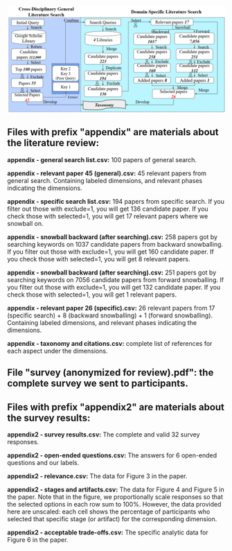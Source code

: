 ![Literature_Review_Overview](figures/literature_review_overview.png)



## Files with **prefix "appendix"** are materials about the literature review:



**appendix - general search list.csv:** 100 papers of general search.



**appendix - relevant paper 45 (general).csv:** 45 relevant papers from general search. Containing labeled dimensions, and relevant phases indicating the dimensions. 



**appendix - specific search list.csv:** 194 papers from specific search. If you filter out those with exclude=1, you will get 136 candidate paper. If you check those with selected=1, you will get 17 relevant papers where we snowball on.



**appendix - snowball backward (after searching).csv:** 258 papers got by searching keywords on 1037 candidate papers from backward snowballing. If you filter out those with exclude=1, you will get 160 candidate paper. If you check those with selected=1, you will get 8 relevant papers.



**appendix - snowball backward (after searching).csv:** 251 papers got by searching keywords on 7056 candidate papers from forward snowballing. If you filter out those with exclude=1, you will get 132 candidate paper. If you check those with selected=1, you will get 1 relevant papers.



**appendix - relevant paper 26 (specific).csv:** 26 relevant papers from 17 (specific search) + 8 (backward snowballing) + 1 (forward snowballing). Containing labeled dimensions, and relevant phases indicating the dimensions. 



**appendix - taxonomy and citations.csv:** complete list of references for each aspect under the dimensions.





## File **"survey (anonymized for review).pdf"**: the complete survey we sent to participants.





## Files with **prefix "appendix2"** are materials about the survey results:



**appendix2 - survey results.csv:** The complete and valid 32 survey responses.



**appendix2 - open-ended questions.csv:** The answers for 6 open-ended questions and our labels.



**appendix2 - relevance.csv:** The data for Figure 3 in the paper.



**appendix2 - stages and artifacts.csv:** The data for Figure 4 and Figure 5 in the paper. Note that in the figure, we proportionally scale responses so that the selected options in each row sum to 100%. However, the data provided here are unscaled: each cell shows the percentage of participants who selected that specific stage (or artifact) for the corresponding dimension.



**appendix2 - acceptable trade-offs.csv:** The specific analytic data for Figure 6 in the paper.





